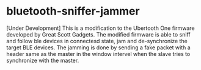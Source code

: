 # bluetooth-sniffer-jammer
[Under Development] This is a modification to the Ubertooth One firmware developed by Great Scott Gadgets. The modified firmware is able to sniff and follow ble devices in connectesd state, jam and de-synchronize the target BLE devices.
The jamming is done by sending a fake packet with a header same as the master in the window intervel when the slave tries to synchronize with the master.
